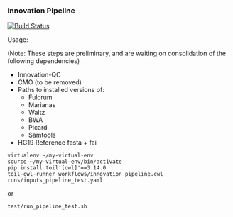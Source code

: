 ### Innovation Pipeline

[![Build Status](https://travis-ci.org/mskcc/Innovation-Pipeline.svg?branch=master)](https://travis-ci.org/mskcc/Innovation-Pipeline)

Usage:

(Note: These steps are preliminary, and are waiting on consolidation of the following dependencies)

- Innovation-QC
- CMO (to be removed)
- Paths to installed versions of:
  - Fulcrum
  - Marianas
  - Waltz
  - BWA
  - Picard
  - Samtools
- HG19 Reference fasta + fai

```
virtualenv ~/my-virtual-env
source ~/my-virtual-env/bin/activate
pip install toil'[cwl]'==3.14.0
toil-cwl-runner workflows/innovation_pipeline.cwl runs/inputs_pipeline_test.yaml
```
or
```
test/run_pipeline_test.sh
```
